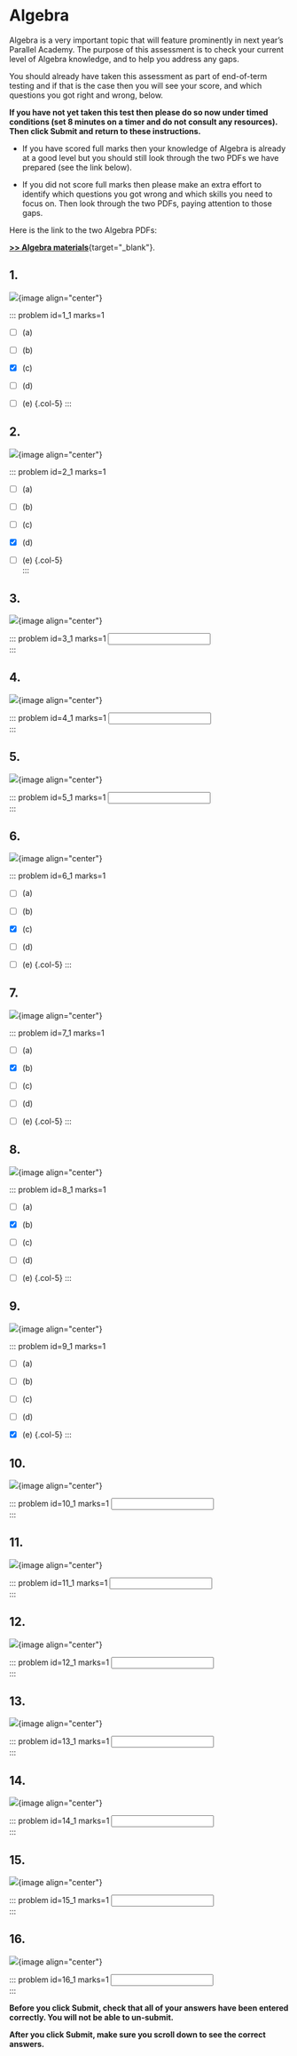 # Algebra

Algebra is a very important topic that will feature prominently in next year’s Parallel Academy. The purpose of this assessment is to check your current level of Algebra knowledge, and to help you address any gaps.  

You should already have taken this assessment as part of end-of-term testing and if that is the case then you will see your score, and which questions you got right and wrong, below.   

**If you have not yet taken this test then please do so now under timed conditions (set 8 minutes on a timer and do not consult any resources). Then click Submit and return to these instructions.**  

* If you have scored full marks then your knowledge of Algebra is already at a good level but you should still look through the two PDFs we have prepared (see the link below).  

* If you did not score full marks then please make an extra effort to identify which questions you got wrong and which skills you need to focus on. Then look through the two PDFs, paying attention to those gaps.  

Here is the link to the two Algebra PDFs:  

[__>> Algebra materials__](https://drive.google.com/drive/folders/1jvPLpBTHfmZ1TS0PbOrkX3gCm-iDP3gM?usp=sharing){target="_blank"}.  


## 1.	
![](/resources/algebra/q1.png){image align="center"}  

::: problem id=1_1 marks=1

* [ ] (a)
* [ ] (b)
* [x] (c)
* [ ] (d)
* [ ] (e)
{.col-5}
:::  


## 2.
![](/resources/algebra/q2.png){image align="center"}  

::: problem id=2_1 marks=1

* [ ] (a)
* [ ] (b)
* [ ] (c)
* [x] (d)
* [ ] (e)
{.col-5}  
:::  


## 3.
![](/resources/algebra/q3.png){image align="center"}  

::: problem id=3_1 marks=1
<input type="number" solution="4"/>  
:::  


## 4.
![](/resources/algebra/q4.png){image align="center"}  

::: problem id=4_1 marks=1
<input type="number" solution="2"/>  
:::  


## 5.
![](/resources/algebra/q5.png){image align="center"}  

::: problem id=5_1 marks=1
<input type="number" solution="100"/>  
::: 


## 6.	
![](/resources/algebra/q6.png){image align="center"}  

::: problem id=6_1 marks=1

* [ ] (a)
* [ ] (b)
* [x] (c)
* [ ] (d)
* [ ] (e)
{.col-5}
:::  


## 7.
![](/resources/algebra/q7.png){image align="center"}  

::: problem id=7_1 marks=1

* [ ] (a)
* [x] (b)
* [ ] (c)
* [ ] (d)
* [ ] (e)
{.col-5}
:::  


## 8.
![](/resources/algebra/q8.png){image align="center"}  

::: problem id=8_1 marks=1

* [ ] (a)
* [x] (b)
* [ ] (c)
* [ ] (d)
* [ ] (e)
{.col-5}
:::  


## 9.
![](/resources/algebra/q9.png){image align="center"}  

::: problem id=9_1 marks=1

* [ ] (a)
* [ ] (b)
* [ ] (c)
* [ ] (d)
* [x] (e)
{.col-5}
:::  


## 10.
![](/resources/algebra/q10.png){image align="center"}  

::: problem id=10_1 marks=1
<input type="number" solution="21"/>  
::: 


## 11.	
![](/resources/algebra/q11.png){image align="center"}  

::: problem id=11_1 marks=1
<input type="number" solution="45"/>   
:::  


## 12.
![](/resources/algebra/q12.png){image align="center"}  

::: problem id=12_1 marks=1
<input type="number" solution="7"/>  
:::  


## 13.
![](/resources/algebra/q13.png){image align="center"}  

::: problem id=13_1 marks=1
<input type="number" solution="5"/>  
:::  


## 14.
![](/resources/algebra/q14.png){image align="center"}  

::: problem id=14_1 marks=1
<input type="number" solution="-2"/>  
:::  


## 15.
![](/resources/algebra/q15.png){image align="center"}  

::: problem id=15_1 marks=1
<input type="number" solution="8"/>  
::: 


## 16.	
![](/resources/algebra/q16.png){image align="center"}  

::: problem id=16_1 marks=1
<input type="number" solution="3"/>  
:::  

**Before you click Submit, check that all of your answers have been entered correctly. You will not be able to un-submit.**  

**After you click Submit, make sure you scroll down to see the correct answers.**  